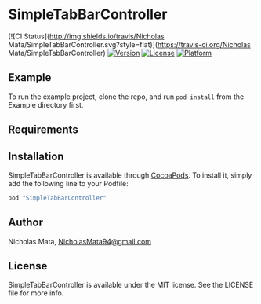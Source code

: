 # SimpleTabBarController

[![CI Status](http://img.shields.io/travis/Nicholas Mata/SimpleTabBarController.svg?style=flat)](https://travis-ci.org/Nicholas Mata/SimpleTabBarController)
[![Version](https://img.shields.io/cocoapods/v/SimpleTabBarController.svg?style=flat)](http://cocoapods.org/pods/SimpleTabBarController)
[![License](https://img.shields.io/cocoapods/l/SimpleTabBarController.svg?style=flat)](http://cocoapods.org/pods/SimpleTabBarController)
[![Platform](https://img.shields.io/cocoapods/p/SimpleTabBarController.svg?style=flat)](http://cocoapods.org/pods/SimpleTabBarController)

## Example

To run the example project, clone the repo, and run `pod install` from the Example directory first.

## Requirements

## Installation

SimpleTabBarController is available through [CocoaPods](http://cocoapods.org). To install
it, simply add the following line to your Podfile:

```ruby
pod "SimpleTabBarController"
```

## Author

Nicholas Mata, NicholasMata94@gmail.com

## License

SimpleTabBarController is available under the MIT license. See the LICENSE file for more info.
